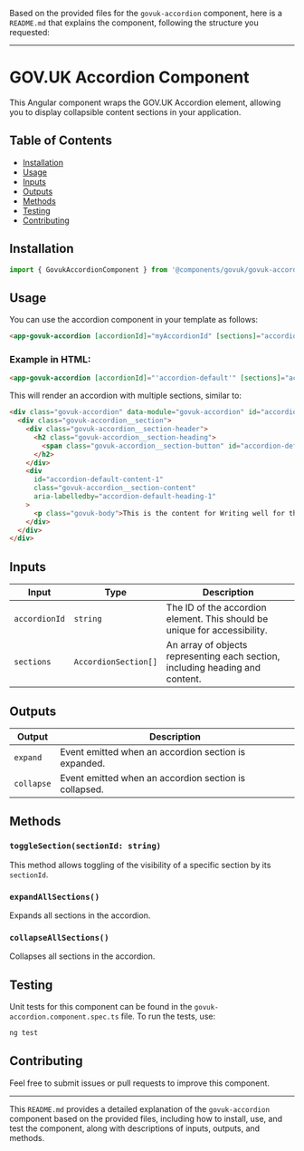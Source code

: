 Based on the provided files for the `govuk-accordion` component, here is a `README.md` that explains the component, following the structure you requested:

---

# GOV.UK Accordion Component

This Angular component wraps the GOV.UK Accordion element, allowing you to display collapsible content sections in your application.

## Table of Contents

- [Installation](#installation)
- [Usage](#usage)
- [Inputs](#inputs)
- [Outputs](#outputs)
- [Methods](#methods)
- [Testing](#testing)
- [Contributing](#contributing)

## Installation

```typescript
import { GovukAccordionComponent } from '@components/govuk/govuk-accordion/govuk-accordion.component';
```

## Usage

You can use the accordion component in your template as follows:

```html
<app-govuk-accordion [accordionId]="myAccordionId" [sections]="accordionSections"> </app-govuk-accordion>
```

### Example in HTML:

```html
<app-govuk-accordion [accordionId]="'accordion-default'" [sections]="accordionSections"></app-govuk-accordion>
```

This will render an accordion with multiple sections, similar to:

```html
<div class="govuk-accordion" data-module="govuk-accordion" id="accordion-default">
  <div class="govuk-accordion__section">
    <div class="govuk-accordion__section-header">
      <h2 class="govuk-accordion__section-heading">
        <span class="govuk-accordion__section-button" id="accordion-default-heading-1"> Writing well for the web </span>
      </h2>
    </div>
    <div
      id="accordion-default-content-1"
      class="govuk-accordion__section-content"
      aria-labelledby="accordion-default-heading-1"
    >
      <p class="govuk-body">This is the content for Writing well for the web.</p>
    </div>
  </div>
</div>
```

## Inputs

| Input         | Type                 | Description                                                                   |
| ------------- | -------------------- | ----------------------------------------------------------------------------- |
| `accordionId` | `string`             | The ID of the accordion element. This should be unique for accessibility.     |
| `sections`    | `AccordionSection[]` | An array of objects representing each section, including heading and content. |

## Outputs

| Output     | Description                                           |
| ---------- | ----------------------------------------------------- |
| `expand`   | Event emitted when an accordion section is expanded.  |
| `collapse` | Event emitted when an accordion section is collapsed. |

## Methods

### `toggleSection(sectionId: string)`

This method allows toggling of the visibility of a specific section by its `sectionId`.

### `expandAllSections()`

Expands all sections in the accordion.

### `collapseAllSections()`

Collapses all sections in the accordion.

## Testing

Unit tests for this component can be found in the `govuk-accordion.component.spec.ts` file. To run the tests, use:

```bash
ng test
```

## Contributing

Feel free to submit issues or pull requests to improve this component.

---

This `README.md` provides a detailed explanation of the `govuk-accordion` component based on the provided files, including how to install, use, and test the component, along with descriptions of inputs, outputs, and methods.
